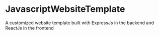 # JavascriptWebsiteTemplate
A customized website template built with ExpressJs in the backend and ReactJs in the frontend
